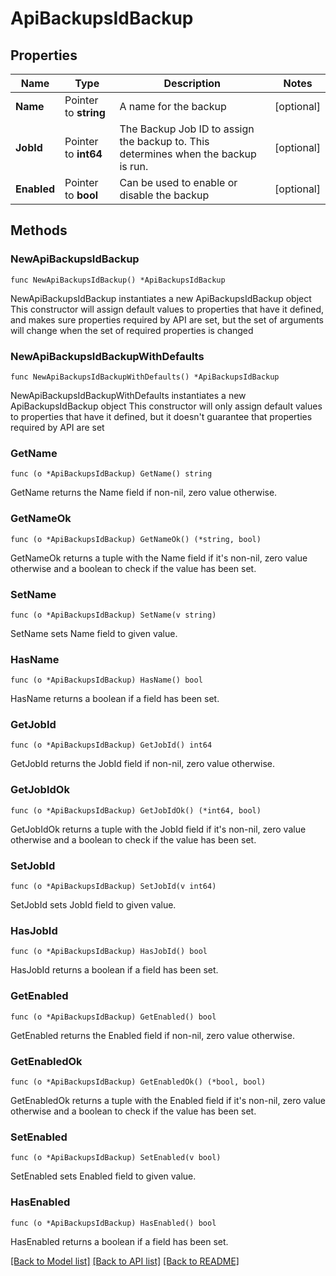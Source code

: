 # ApiBackupsIdBackup

## Properties

Name | Type | Description | Notes
------------ | ------------- | ------------- | -------------
**Name** | Pointer to **string** | A name for the backup | [optional] 
**JobId** | Pointer to **int64** | The Backup Job ID to assign the backup to. This determines when the backup is run. | [optional] 
**Enabled** | Pointer to **bool** | Can be used to enable or disable the backup | [optional] 

## Methods

### NewApiBackupsIdBackup

`func NewApiBackupsIdBackup() *ApiBackupsIdBackup`

NewApiBackupsIdBackup instantiates a new ApiBackupsIdBackup object
This constructor will assign default values to properties that have it defined,
and makes sure properties required by API are set, but the set of arguments
will change when the set of required properties is changed

### NewApiBackupsIdBackupWithDefaults

`func NewApiBackupsIdBackupWithDefaults() *ApiBackupsIdBackup`

NewApiBackupsIdBackupWithDefaults instantiates a new ApiBackupsIdBackup object
This constructor will only assign default values to properties that have it defined,
but it doesn't guarantee that properties required by API are set

### GetName

`func (o *ApiBackupsIdBackup) GetName() string`

GetName returns the Name field if non-nil, zero value otherwise.

### GetNameOk

`func (o *ApiBackupsIdBackup) GetNameOk() (*string, bool)`

GetNameOk returns a tuple with the Name field if it's non-nil, zero value otherwise
and a boolean to check if the value has been set.

### SetName

`func (o *ApiBackupsIdBackup) SetName(v string)`

SetName sets Name field to given value.

### HasName

`func (o *ApiBackupsIdBackup) HasName() bool`

HasName returns a boolean if a field has been set.

### GetJobId

`func (o *ApiBackupsIdBackup) GetJobId() int64`

GetJobId returns the JobId field if non-nil, zero value otherwise.

### GetJobIdOk

`func (o *ApiBackupsIdBackup) GetJobIdOk() (*int64, bool)`

GetJobIdOk returns a tuple with the JobId field if it's non-nil, zero value otherwise
and a boolean to check if the value has been set.

### SetJobId

`func (o *ApiBackupsIdBackup) SetJobId(v int64)`

SetJobId sets JobId field to given value.

### HasJobId

`func (o *ApiBackupsIdBackup) HasJobId() bool`

HasJobId returns a boolean if a field has been set.

### GetEnabled

`func (o *ApiBackupsIdBackup) GetEnabled() bool`

GetEnabled returns the Enabled field if non-nil, zero value otherwise.

### GetEnabledOk

`func (o *ApiBackupsIdBackup) GetEnabledOk() (*bool, bool)`

GetEnabledOk returns a tuple with the Enabled field if it's non-nil, zero value otherwise
and a boolean to check if the value has been set.

### SetEnabled

`func (o *ApiBackupsIdBackup) SetEnabled(v bool)`

SetEnabled sets Enabled field to given value.

### HasEnabled

`func (o *ApiBackupsIdBackup) HasEnabled() bool`

HasEnabled returns a boolean if a field has been set.


[[Back to Model list]](../README.md#documentation-for-models) [[Back to API list]](../README.md#documentation-for-api-endpoints) [[Back to README]](../README.md)


